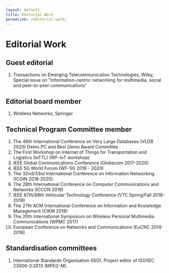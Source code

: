 ```yaml
---
layout: default
title: Editorial Work
permalink: /editorial-work/
---
```

# Editorial Work

## Guest editorial
1. Transactions on Emerging Telecommunication Technologies, Wiley, Special issue on "Information-centric networking for multimedia, social and peer-to-peer communications"

## Editorial board member
1. Wireless Networks, Springer

## Technical Program Committee member
1. The 46th International Conference on Very Large Databases (VLDB 2020) Demo PC and Best Demo Award Committee
2. The First Workshop on Internet of Things for Transportation and Logistics (IoTTL) (WF-IoT workshop)
3. IEEE Global Communications Conference (Globecom 2017-2020)
4. IEEE 5G World Forum (WF-5G 2018 - 2020)
5. The 32nd/33rd International Conference on Information Networking (ICOIN 2018-2020)
6. The 28th International Conference on Computer Communications and Networks (ICCCN 2019)
7. IEEE 87th/88th Vehicular Technology Conference (VTC Spring/Fall 2018-2019)
8. The 27th ACM International Conference on Information and Knowledge Management (CIKM 2018)
9. The 20th International Symposium on Wireless Personal Multimedia Communications (WPMC 2017)
10. European Conference on Networks and Communications (EuCNC 2014-2016)

## Standardisation committees
1. International Standards Organisation (ISO). Project editor of ISO/IEC 23006-3:2013 (MPEG-M).
